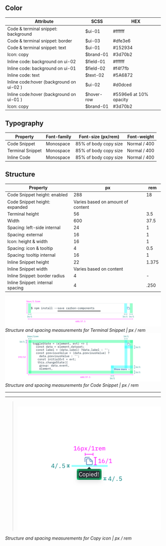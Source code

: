 ## Color

| Attribute                    | SCSS     | HEX     |
|--------------------------|----------|---------|
| Code & terminal snippet: background | $ui-01   | #ffffff |
| Code & terminal snippet: border     | $ui-03   | #dfe3e6 |  
| Code & terminal snippet: text       | $ui-01   | #152934 |
| Icon: copy               | $brand-01| #3d70b2 |
| Inline code: background on ui-02     | $field-01  | #ffffff |
| Inline code: background on ui-01     | $field-02  | #f4f7fb |
| Inline code: text           | $text-02   | #5A6872 |
| Inline code:hover (background on ui-02 ) | $ui-02   | #d0dced |
| Inline code:hover (background on ui-01 ) | $hover-row  | #5596e6 at 10% opacity|
| Icon: copy               | $brand-01| #3d70b2 |

## Typography

| Property | Font-family | Font-size (px/rem)  | Font-weight  |
|----------|-------------|-------------|--------------|
| Code Snippet     | Monospace   | 85% of body copy size | Normal / 400 |
| Terminal Snippet       | Monospace   | 85% of body copy size | Normal / 400 |
| Inline Code      | Monospace   | 85% of body copy size | Normal / 400 |

## Structure

| Property          | px  | rem  |
|-------------------|-----|-------|
| Code Snippet height: enabled   | 288 | 18    |
| Code Snippet height: expanded   | Varies based on amount of content |     |
| Terminal height   | 56  | 3.5   |
| Width             | 600 | 37.5    |
| Spacing: left-side internal | 24  | 1     |
| Spacing: external | 16  | 1     |
| Icon: height & width      | 16  | 1   |
| Spacing: icon & tooltip | 4 | 0.5|
| Spacing: tooltip internal | 16 | 1 |
| Inline Snippet height | 22 | 1.375 |
| Inline Snippet width | Varies based on content |  |
| Inline Snippet: border radius | 4 | - |
| Inline Snippet: internal spacing | 4 | .250 |



![](images/code-snippet-style-1.png)
_Structure and spacing measurements for Terminal Snippet | px / rem_
![](images/code-snippet-style-2.png)
_Structure and spacing measurements for Code Snippet | px / rem_

---
***
> 
![](images/code-snippet-style-3.png)

_Structure and spacing measurements for Copy icon | px / rem_
